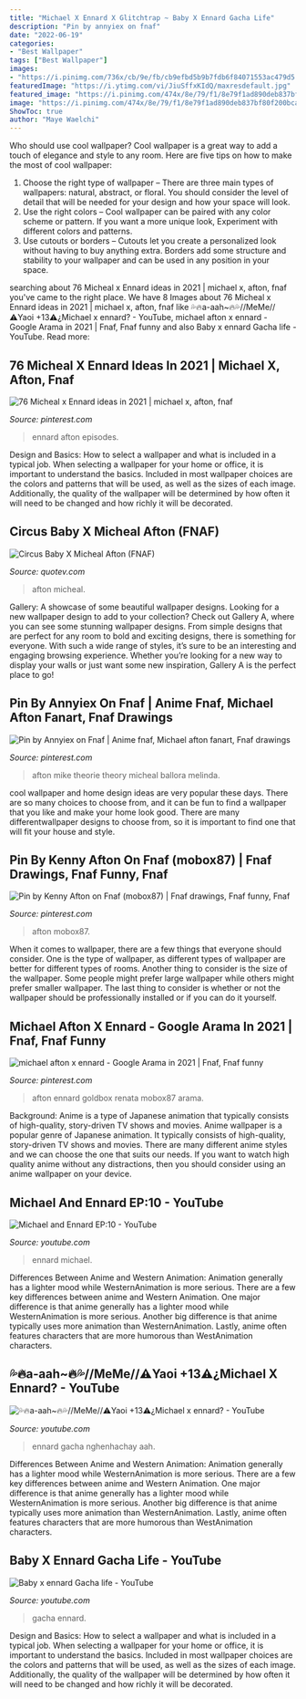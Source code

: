 ```yaml
---
title: "Michael X Ennard X Glitchtrap ~ Baby X Ennard Gacha Life"
description: "Pin by annyiex on fnaf"
date: "2022-06-19"
categories:
- "Best Wallpaper"
tags: ["Best Wallpaper"]
images:
- "https://i.pinimg.com/736x/cb/9e/fb/cb9efbd5b9b7fdb6f84071553ac479d5.jpg"
featuredImage: "https://i.ytimg.com/vi/JiuSffxKIdQ/maxresdefault.jpg"
featured_image: "https://i.pinimg.com/474x/8e/79/f1/8e79f1ad890deb837bf80f200bca10b8.jpg"
image: "https://i.pinimg.com/474x/8e/79/f1/8e79f1ad890deb837bf80f200bca10b8.jpg"
ShowToc: true
author: "Maye Waelchi"
---
```



Who should use cool wallpaper?
Cool wallpaper is a great way to add a touch of elegance and style to any room. Here are five tips on how to make the most of cool wallpaper: 
1) Choose the right type of wallpaper – There are three main types of wallpapers: natural, abstract, or floral. You should consider the level of detail that will be needed for your design and how your space will look. 
2) Use the right colors – Cool wallpaper can be paired with any color scheme or pattern. If you want a more unique look, Experiment with different colors and patterns. 
3) Use cutouts or borders – Cutouts let you create a personalized look without having to buy anything extra. Borders add some structure and stability to your wallpaper and can be used in any position in your space.

	

		
searching about 76 Micheal x Ennard ideas in 2021 | michael x, afton, fnaf you've came to the right place. We have 8 Images about 76 Micheal x Ennard ideas in 2021 | michael x, afton, fnaf like 💦🔥a-aah~🔥💦//MeMe//⚠️Yaoi +13⚠️¿Michael x ennard? - YouTube, michael afton x ennard - Google Arama in 2021 | Fnaf, Fnaf funny and also Baby x ennard Gacha life - YouTube. Read more:
		
    
## 76 Micheal X Ennard Ideas In 2021 | Michael X, Afton, Fnaf

<img loading=lazy src="https://i.pinimg.com/474x/8e/79/f1/8e79f1ad890deb837bf80f200bca10b8.jpg" onerror="this.onerror=null;this.src='https://tse2.mm.bing.net/th?id=OIP.LjAM7qRUxsn2GGdMopJbqAAAAA&amp;pid=15.1';" alt="76 Micheal x Ennard ideas in 2021 | michael x, afton, fnaf">

_Source: pinterest.com_

>ennard afton episodes. 

	

Design and Basics: How to select a wallpaper and what is included in a typical job.
When selecting a wallpaper for your home or office, it is important to understand the basics. Included in most wallpaper choices are the colors and patterns that will be used, as well as the sizes of each image. Additionally, the quality of the wallpaper will be determined by how often it will need to be changed and how richly it will be decorated.

    
## Circus Baby X Micheal Afton (FNAF)

<img loading=lazy src="https://i.quotev.com/img/q/u/18/6/8/x6qzyamcjg_l.jpg" onerror="this.onerror=null;this.src='https://tse3.mm.bing.net/th?id=OIP.iQx_5I9DVKXVr2E2FhjIWgAAAA&amp;pid=15.1';" alt="Circus Baby X Micheal Afton (FNAF)">

_Source: quotev.com_

>afton micheal. 

	

Gallery: A showcase of some beautiful wallpaper designs.
Looking for a new wallpaper design to add to your collection? Check out Gallery A, where you can see some stunning wallpaper designs. From simple designs that are perfect for any room to bold and exciting designs, there is something for everyone. With such a wide range of styles, it’s sure to be an interesting and engaging browsing experience. Whether you’re looking for a new way to display your walls or just want some new inspiration, Gallery A is the perfect place to go!





	
	
    
## Pin By Annyiex On Fnaf | Anime Fnaf, Michael Afton Fanart, Fnaf Drawings

<img loading=lazy src="https://i.pinimg.com/736x/b1/98/5a/b1985a58d0f840dc3d9b651bc53a179c.jpg" onerror="this.onerror=null;this.src='https://tse3.mm.bing.net/th?id=OIP.pBXz54f3MveFpgTX8yQKlgHaEo&amp;pid=15.1';" alt="Pin by Annyiex on Fnaf | Anime fnaf, Michael afton fanart, Fnaf drawings">

_Source: pinterest.com_

>afton mike theorie theory micheal ballora melinda. 

	

cool wallpaper and home design ideas are very popular these days. There are so many choices to choose from, and it can be fun to find a wallpaper that you like and make your home look good. There are many differentwallpaper designs to choose from, so it is important to find one that will fit your house and style.

    
## Pin By Kenny Afton On Fnaf (mobox87) | Fnaf Drawings, Fnaf Funny, Fnaf

<img loading=lazy src="https://i.pinimg.com/736x/cb/9e/fb/cb9efbd5b9b7fdb6f84071553ac479d5.jpg" onerror="this.onerror=null;this.src='https://tse4.mm.bing.net/th?id=OIP.YCQ6YBwqzFj7DQ8B4SmABwHaFG&amp;pid=15.1';" alt="Pin by Kenny Afton on Fnaf (mobox87) | Fnaf drawings, Fnaf funny, Fnaf">

_Source: pinterest.com_

>afton mobox87. 

	

When it comes to wallpaper, there are a few things that everyone should consider. One is the type of wallpaper, as different types of wallpaper are better for different types of rooms. Another thing to consider is the size of the wallpaper. Some people might prefer large wallpaper while others might prefer smaller wallpaper. The last thing to consider is whether or not the wallpaper should be professionally installed or if you can do it yourself.

    
## Michael Afton X Ennard - Google Arama In 2021 | Fnaf, Fnaf Funny

<img loading=lazy src="https://i.pinimg.com/736x/d5/2f/a1/d52fa190d9663166b28842dba176eda8.jpg" onerror="this.onerror=null;this.src='https://tse2.mm.bing.net/th?id=OIP.rVvV-bF5-XcEYRhSePhctgHaG4&amp;pid=15.1';" alt="michael afton x ennard - Google Arama in 2021 | Fnaf, Fnaf funny">

_Source: pinterest.com_

>afton ennard goldbox renata mobox87 arama. 

	

Background: Anime is a type of Japanese animation that typically consists of high-quality, story-driven TV shows and movies.
Anime wallpaper is a popular genre of Japanese animation. It typically consists of high-quality, story-driven TV shows and movies. There are many different anime styles and we can choose the one that suits our needs. If you want to watch high quality anime without any distractions, then you should consider using an anime wallpaper on your device.

    
## Michael And Ennard EP:10 - YouTube

<img loading=lazy src="https://i.ytimg.com/vi/E6Av1hqN1XE/hqdefault.jpg" onerror="this.onerror=null;this.src='https://tse2.mm.bing.net/th?id=OIP.bVwqXUb1EyFxzpm_1iDQ7gHaFj&amp;pid=15.1';" alt="Michael and Ennard EP:10 - YouTube">

_Source: youtube.com_

>ennard michael. 

	

Differences Between Anime and Western Animation: Animation generally has a lighter mood while WesternAnimation is more serious.
There are a few key differences between anime and Western Animation. One major difference is that anime generally has a lighter mood while WesternAnimation is more serious. Another big difference is that anime typically uses more animation than WesternAnimation. Lastly, anime often features characters that are more humorous than WestAnimation characters.

    
## 💦🔥a-aah~🔥💦//MeMe//⚠️Yaoi +13⚠️¿Michael X Ennard? - YouTube

<img loading=lazy src="https://i.ytimg.com/vi/8KKZBF2ZGZA/maxresdefault.jpg" onerror="this.onerror=null;this.src='https://tse2.mm.bing.net/th?id=OIP.pwN6_IcRlN_7KMKJlXi0swHaEK&amp;pid=15.1';" alt="💦🔥a-aah~🔥💦//MeMe//⚠️Yaoi +13⚠️¿Michael x ennard? - YouTube">

_Source: youtube.com_

>ennard gacha nghenhachay aah. 

	

Differences Between Anime and Western Animation: Animation generally has a lighter mood while WesternAnimation is more serious.
There are a few key differences between anime and Western Animation. One major difference is that anime generally has a lighter mood while WesternAnimation is more serious. Another big difference is that anime typically uses more animation than WesternAnimation. Lastly, anime often features characters that are more humorous than WestAnimation characters.

    
## Baby X Ennard Gacha Life - YouTube

<img loading=lazy src="https://i.ytimg.com/vi/JiuSffxKIdQ/maxresdefault.jpg" onerror="this.onerror=null;this.src='https://tse2.mm.bing.net/th?id=OIP.boMToHAWIpj0LGIs3F0fWwHaEK&amp;pid=15.1';" alt="Baby x ennard Gacha life - YouTube">

_Source: youtube.com_

>gacha ennard. 

	

Design and Basics: How to select a wallpaper and what is included in a typical job.
When selecting a wallpaper for your home or office, it is important to understand the basics. Included in most wallpaper choices are the colors and patterns that will be used, as well as the sizes of each image. Additionally, the quality of the wallpaper will be determined by how often it will need to be changed and how richly it will be decorated.

